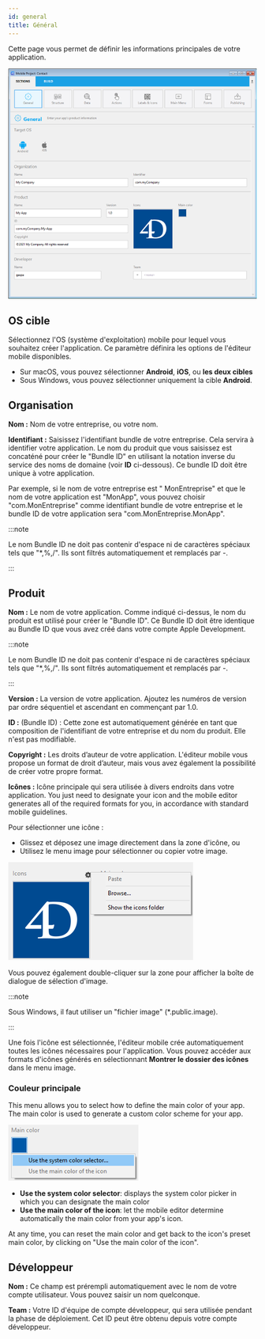 ```yaml
---
id: general
title: Général
---
```


Cette page vous permet de définir les informations principales de votre application.

![General section](img/main-page.png)

## OS cible

Sélectionnez l'OS (système d'exploitation) mobile pour lequel vous souhaitez créer l'application. Ce paramètre définira les options de l'éditeur mobile disponibles.

- Sur macOS, vous pouvez sélectionner **Android**, **iOS**, ou **les deux cibles**
- Sous Windows, vous pouvez sélectionner uniquement la cible **Android**.

## Organisation

**Nom :** Nom de votre entreprise, ou votre nom.

**Identifiant :** Saisissez l'identifiant bundle de votre entreprise. Cela servira à identifier votre application. Le nom du produit que vous saisissez est concaténé pour créer le "Bundle ID" en utilisant la notation inverse du service des noms de domaine (voir **ID** ci-dessous). Ce bundle ID doit être unique à votre application.

Par exemple, si le nom de votre entreprise est " MonEntreprise" et que le nom de votre application est "MonApp", vous pouvez choisir "com.MonEntreprise" comme identifiant bundle de votre entreprise et le bundle ID de votre application sera "com.MonEntreprise.MonApp".

:::note

Le nom Bundle ID ne doit pas contenir d'espace ni de caractères spéciaux tels que "*,%,/". Ils sont filtrés automatiquement et remplacés par -.

:::


## Produit


**Nom :** Le nom de votre application. Comme indiqué ci-dessus, le nom du produit est utilisé pour créer le "Bundle ID". Ce Bundle ID doit être identique au Bundle ID que vous avez créé dans votre compte Apple Development.

:::note

Le nom Bundle ID ne doit pas contenir d'espace ni de caractères spéciaux tels que "*,%,/". Ils sont filtrés automatiquement et remplacés par -.

:::

**Version :** La version de votre application. Ajoutez les numéros de version par ordre séquentiel et ascendant en commençant par 1.0.

**ID :** (Bundle ID) : Cette zone est automatiquement générée en tant que composition de l'identifiant de votre entreprise et du nom du produit. Elle n'est pas modifiable.

**Copyright :** Les droits d’auteur de votre application. L'éditeur mobile vous propose un format de droit d’auteur, mais vous avez également la possibilité de créer votre propre format.

**Icônes :** Icône principale qui sera utilisée à divers endroits dans votre application. You just need to designate your icon and the mobile editor generates all of the required formats for you, in accordance with standard mobile guidelines.

Pour sélectionner une icône :

- Glissez et déposez une image directement dans la zone d'icône, ou
- Utilisez le menu image pour sélectionner ou copier votre image.

![icon](img/iconselect.png)

Vous pouvez également double-cliquer sur la zone pour afficher la boîte de dialogue de sélection d'image.

:::note

Sous Windows, il faut utiliser un "fichier image" (*.public.image).

:::

Une fois l'icône est sélectionnée, l'éditeur mobile crée automatiquement toutes les icônes nécessaires pour l'application. Vous pouvez accéder aux formats d'icônes générés en sélectionnant **Montrer le dossier des icônes** dans le menu image.

### Couleur principale

This menu allows you to select how to define the main color of your app. The main color is used to generate a custom color scheme for your app.

![icon](img/main-color.png)

- **Use the system color selector**: displays the system color picker in which you can designate the main color
- **Use the main color of the icon**: let the mobile editor determine automatically the main color from your app's icon.

At any time, you can reset the main color and get back to the icon's preset main color, by clicking on "Use the main color of the icon".

## Développeur

**Nom :** Ce champ est prérempli automatiquement avec le nom de votre compte utilisateur. Vous pouvez saisir un nom quelconque.

**Team :** Votre ID d'équipe de compte développeur, qui sera utilisée pendant la phase de déploiement. Cet ID peut être obtenu depuis votre compte développeur. 
